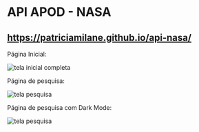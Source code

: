 # API APOD - NASA

## https://patriciamilane.github.io/api-nasa/

Página Inicial: 

![tela inicial completa](https://github.com/patriciamilane/api-nasa/blob/master/img/1.png)


Página de pesquisa:

![tela pesquisa](https://github.com/patriciamilane/api-nasa/blob/master/img/2.png)


Página de pesquisa com Dark Mode:

![tela pesquisa](https://github.com/patriciamilane/api-nasa/blob/master/img/3.png)

